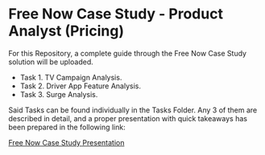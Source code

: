 # Free Now Case Study - Product Analyst (Pricing)

For this Repository, a complete guide through the Free Now Case Study solution will be uploaded. 

<ul>
<li>Task 1. TV Campaign Analysis.</li>
<li>Task 2. Driver App Feature Analysis.</li>
<li>Task 3. Surge Analysis.</li>
</ul>

Said Tasks can be found individually in the Tasks Folder. Any 3 of them are described in detail, and a proper presentation with quick takeaways has been prepared in the following link:

[Free Now Case Study Presentation](https://www.canva.com/design/DAEISpJJpig/jrv6iYFwoAQyMrMzhbNoFg/view?utm_content=DAEISpJJpig&utm_campaign=designshare&utm_medium=link&utm_source=sharebutton)
